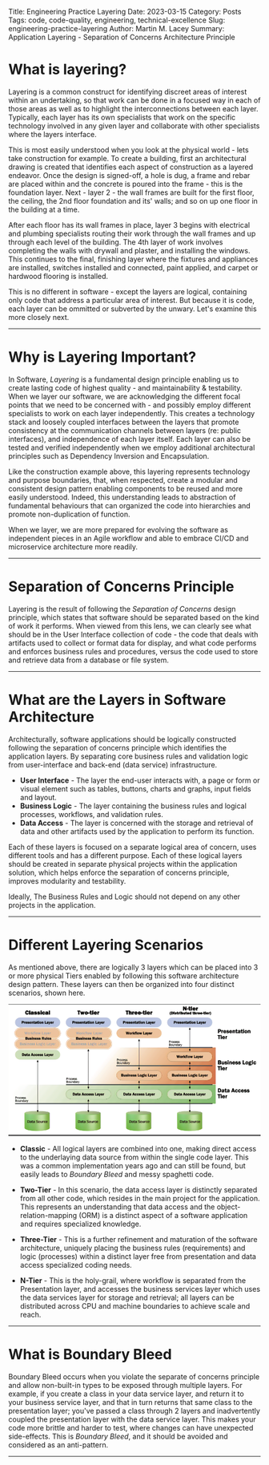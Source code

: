Title: Engineering Practice Layering
Date: 2023-03-15
Category: Posts 
Tags: code, code-quality, engineering, technical-excellence
Slug: engineering-practice-layering
Author: Martin M. Lacey
Summary: Application Layering - Separation of Concerns Architecture Principle

# What is layering?

Layering is a common construct for identifying discreet areas of interest within an undertaking, so that work can be done in a focused way in each of 
those areas as well as to highlight the interconnections between each layer.  Typically, each layer has its own specialists that work on the specific
technology involved in any given layer and collaborate with other specialists where the layers interface.

This is most easily understood when you look at the physical world - lets take construction for example.  To create a building, first an architectural drawing is created that identifies each aspect of construction as a layered endeavor.  Once the design is signed-off, a hole is dug, a frame and rebar are placed within and the concrete is poured into the frame - this is the foundation layer.  Next - layer 2 - the wall frames are built for the first floor, the ceiling, the 2nd floor foundation and its' walls; and so on up one floor in the 
building at a time.  

After each floor has its wall frames in place, layer 3 begins with electrical and plumbing specialists routing their work through the wall frames and up through each level
of the building.  The 4th layer of work involves completing the walls with drywall and plaster, and installing the windows.  This continues to the final, finishing layer where the 
fixtures and appliances are installed, switches installed and connected, paint applied, and carpet or hardwood flooring is installed.

This is no different in software - except the layers are logical, containing only code that address a particular area of interest.  But because it is code, each layer can be ommitted or subverted by the unwary.  Let's examine this more closely next.

---

# Why is Layering Important?

In Software, *Layering* is a fundamental design principle enabling us to create lasting code of highest quality - and maintainability & testability.  When we layer our software, we
are acknowledging the different focal points that we need to be concerned with - and possibly employ different specialists to work on each layer independently. 
This creates a technology stack and loosely coupled interfaces between the layers that promote consistency at the communication channels between layers (re: public interfaces), and independence of each layer itself.  Each layer
can also be tested and verified independently when we employ additional architectural principles such as Dependency Inversion and Encapsulation.

Like the construction example above, this layering represents technology and purpose boundaries, that, when respected, create a modular and consistent design pattern enabling components to be reused and 
more easily understood.  Indeed, this understanding leads to abstraction of fundamental behaviours that can organized the code into hierarchies and promote non-duplication of function.

When we layer, we are more prepared for evolving the software as independent pieces in an Agile workflow and able to embrace CI/CD and microservice architecture more readily.

---

# Separation of Concerns Principle

Layering is the result of following the *Separation of Concerns* design principle, which states that software should be separated based on the kind
of work it performs.  When viewed from this lens, we can clearly see what should be in the User Interface collection of code - the code that deals
with artifacts used to collect or format data for display, and what code performs and enforces business rules and procedures, versus the code used to store and
retrieve data from a database or file system. 

---

# What are the Layers in Software Architecture
 
Architecturally, software applications should be logically constructed following the separation of concerns principle which identifies the application layers.  By separating core business 
rules and validation logic from user-interface and back-end (data service) infrastructure.  

- **User Interface** - The layer the end-user interacts with, a page or form or visual element such as tables, buttons, charts and graphs, input fields and layout.
- **Business Logic** - The layer containing the business rules and logical processes, workflows, and validation rules.
- **Data Access** - The layer is concerned with the storage and retrieval of data and other artifacts used by the application to perform its function.

Each of these layers is focused on a separate logical area of concern, uses different tools and has a different purpose.  Each of
these logical layers should be created in separate physical projects within the application solution, which helps enforce the separation of concerns principle, improves modularity and testability.  

Ideally, The Business Rules and Logic should not depend on any other projects in the application.

---

# Different Layering Scenarios

As mentioned above, there are logically 3 layers which can be placed into 3 or more physical Tiers enabled by following this software architecture design pattern.  These layers can then be 
organized into four distinct scenarios, shown here.

![Architecture Scenarios](../images/engineering-practice-layering-1.png)

- **Classic** - All logical layers are combined into one, making direct access to the underlaying data source from within the single code layer.  This was a common implementation years ago and can still be found, but easily leads to *Boundary Bleed* and messy spaghetti code.

- **Two-Tier** - In this scenario, the data access layer is distinctly separated from all other code, which resides in the main project for the application.  This represents an understanding that data access and the object-relation-mapping (ORM) is a distinct aspect of a software application and requires specialized knowledge.

- **Three-Tier** - This is a further refinement and maturation of the software architecture, uniquely placing the business rules (requirements) and logic (processes) within a distinct layer free from presentation and data access specialized coding needs.

- **N-Tier** - This is the holy-grail, where workflow is separated from the Presentation layer, and accesses the business services layer which uses the data services layer for storage and retrieval; all layers can be distributed across CPU and machine boundaries to achieve scale and reach.  

---

# What is Boundary Bleed 

Boundary Bleed occurs when you violate the separate of concerns principle and allow non-built-in types to be exposed through multiple layers.  For example, if you
create a class in your data service layer, and return it to your business service layer, and that in turn returns that same class to the presentation layer; you've
passed a class through 2 layers and inadvertently coupled the presentation layer with the data service layer.  This makes your code more brittle and harder to test, where changes
can have unexpected side-effects.  This is *Boundary Bleed*, and it should be avoided and considered as an anti-pattern.

---
